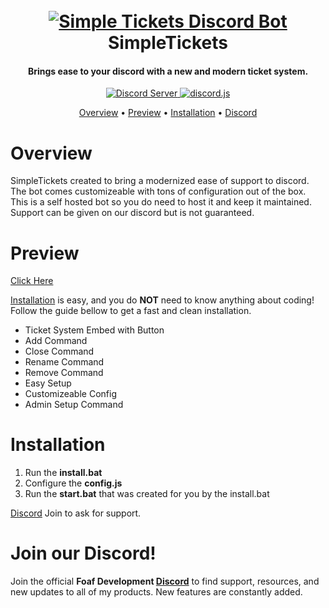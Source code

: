 <h1 align="center">
  <br>
  <a href="https://github.com/foaf0"><img src="https://i.imgur.com/PpQaXUC.png" alt="Simple Tickets Discord Bot"></a>
  <br>
  SimpleTickets
  <br>
</h1>

<h4 align="center">Brings ease to your discord with a new and modern ticket system.</h4>

<p align="center">
  <a href="https://discord.gg/MfpSxttxCS">
    <img src="https://discordapp.com/api/guilds/798609106268323910/widget.png?style=shield" alt="Discord Server">
  </a>
  <a href="https://www.npmjs.com/package/discord.js?source=post_page-----7b5fe27cb6fa----------------------">
     <img src="https://img.shields.io/node/v/discord.js" alt="discord.js">
  </a>
</p>

<p align="center">
  <a href="#overview">Overview</a>
  •
  <a href="#preview">Preview</a>
  •
  <a href="#installation">Installation</a>
  •
  <a href="#join-our-discord">Discord</a>
</p>

# Overview

SimpleTickets created to bring a modernized ease of support to discord. The bot comes customizeable with tons of  configuration out of the box. This is a self hosted bot so you do need to host it and keep it maintained. Support can be given on our discord but is not guaranteed. 

# Preview

[Click Here](https://imgur.com/a/eUkdfcL)

[Installation](#installation) is easy, and you do **NOT** need to know anything about coding! Follow the guide bellow to get a fast and clean installation.

- Ticket System Embed with Button
- Add Command
- Close Command
- Rename Command
- Remove Command
- Easy Setup
- Customizeable Config
- Admin Setup Command

# Installation

1. Run the **install.bat**
2. Configure the **config.js**
3. Run the **start.bat** that was created for you by the install.bat

[Discord](https://discord.gg/MfpSxttxCS) Join to ask for support.

# Join our Discord!

Join the official **Foaf Development [Discord](https://discord.gg/MfpSxttxCS)** to find support, resources, and new updates to all of my products.
New features are constantly added.
